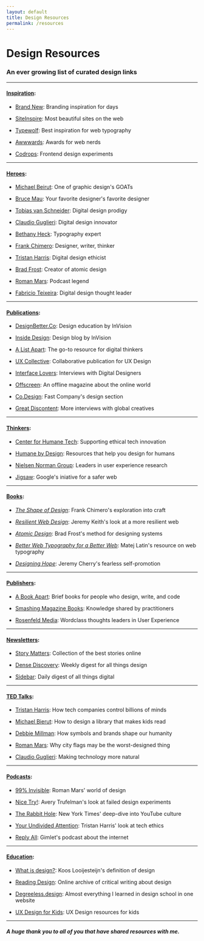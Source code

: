 ```yaml
---
layout: default
title: Design Resources
permalink: /resources
---
```


# Design Resources

### An ever growing list of curated design links

---

#### [Inspiration](#inspiration):

- [Brand New](https://www.underconsideration.com/brandnew/): Branding inspiration for days

- [SiteInspire](https://www.siteinspire.com/): Most beautiful sites on the web

- [Typewolf](https://www.typewolf.com/): Best inspiration for web typography

- [Awwwards](https://www.awwwards.com/websites/): Awards for web nerds

- [Codrops](https://tympanus.net/codrops/): Frontend design experiments

---

#### [Heroes](#heroes):

- [Michael Beirut](https://www.pentagram.com/about/michael-bierut): One of graphic design's GOATs

- [Bruce Mau](https://brucemaustudio.com/): Your favorite designer's favorite designer

- [Tobias van Schneider](https://vanschneider.com/): Digital design prodigy

- [Claudio Guglieri](https://guglieri.com/): Digital design innovator

- [Bethany Heck](https://heckhouse.com/): Typography expert

- [Frank Chimero](https://frankchimero.com/): Designer, writer, thinker

- [Tristan Harris](https://www.tristanharris.com/): Digital design ethicist

- [Brad Frost](https://bradfrost.com/): Creator of atomic design

- [Roman Mars](https://www.romanmars.com/): Podcast legend

- [Fabricio Teixeira](https://fabricio.work/): Digital design thought leader

---
  
#### [Publications](#publications):

- [DesignBetter.Co](https://www.designbetter.co/): Design education by InVision

- [Inside Design](https://www.invisionapp.com/inside-design/): Design blog by InVision

- [A List Apart](https://alistapart.com/): The go-to resource for digital thinkers

- [UX Collective](https://uxdesign.cc/): Collaborative publication for UX Design

- [Interface Lovers](https://www.loversmagazine.com/): Interviews with Digital Designers

- [Offscreen](https://www.offscreenmag.com/): An offline magazine about the online world

- [Co.Design](https://www.fastcompany.com/co-design): Fast Company's design section

- [Great Discontent](https://thegreatdiscontent.com/): More interviews with global creatives

---
  
#### [Thinkers](#thinkers):

- [Center for Humane Tech](https://www.humanetech.com/): Supporting ethical tech innovation

- [Humane by Design](https://humanebydesign.com/): Resources that help you design for humans

- [Nielsen Norman Group](https://humanebydesign.com/): Leaders in user experience research

- [Jigsaw](https://jigsaw.google.com/): Google's iniative for a safer web

---
  
#### [Books](#books):

- [_The Shape of Design_](https://shapeofdesignbook.com/): Frank Chimero's exploration into craft

- [_Resilient Web Design_](https://resilientwebdesign.com/): Jeremy Keith's look at a more resilient web

- [_Atomic Design_](https://atomicdesign.bradfrost.com/): Brad Frost's method for designing systems

- [_Better Web Typography for a Better Web_](https://betterwebtype.com/web-typography-book/): Matej Latin's resource on web typography

- [_Designing Hope_](https://www.hopeful.design/): Jeremy Cherry's fearless self-promotion

---
  
#### [Publishers](#publishers):

- [A Book Apart](https://abookapart.com/): Brief books for people who design, write, and code

- [Smashing Magazine Books](https://www.smashingmagazine.com/printed-books/): Knowledge shared by practitioners

- [Rosenfeld Media](https://rosenfeldmedia.com/books/): Wordclass thoughts leaders in User Experience

---

#### [Newsletters](#newsletters):

- [Story Matters](https://storymatters.com/): Collection of the best stories online

- [Dense Discovery](https://www.densediscovery.com/): Weekly digest for all things design

- [Sidebar](https://sidebar.io/): Daily digest of all things digital

---
  
#### [TED Talks](#talks):

- [Tristan Harris](https://www.ted.com/talks/tristan_harris_how_a_handful_of_tech_companies_control_billions_of_minds_every_day): How tech companies control billions of minds

- [Michael Bierut](https://www.ted.com/talks/michael_bierut_how_to_design_a_library_that_makes_kids_want_to_read): How to design a library that makes kids read

- [Debbie Millman](https://www.ted.com/talks/debbie_millman_how_symbols_and_brands_shape_our_humanity): How symbols and brands shape our humanity

- [Roman Mars](https://www.ted.com/talks/roman_mars_why_city_flags_may_be_the_worst_designed_thing_you_ve_never_noticed): Why city flags may be the worst-designed thing

- [Claudio Guglieri](https://www.youtube.com/watch?v=njcpgtnyKRk): Making technology more natural

---
  
#### [Podcasts](#podcasts):

- [99% Invisible](https://99percentinvisible.org/): Roman Mars' world of design

- [Nice Try!](https://podcasts.voxmedia.com/show/nice-try): Avery Trufelman's look at failed design experiments

- [The Rabbit Hole](https://www.nytimes.com/column/rabbit-hole): New York Times' deep-dive into YouTube culture

- [Your Undivided Attention](https://www.humanetech.com/podcast): Tristan Harris' look at tech ethics

- [Reply All](https://gimletmedia.com/shows/reply-all): Gimlet's podcast about the internet

---
  
#### [Education](#education):

- [What is design?](https://www.kooslooijesteijn.net/blog/what-is-design): Koos Looijesteijn's definition of design

- [Reading Design](https://www.readingdesign.org/): Online archive of critical writing about design

- [Degreeless.design](https://degreeless.design/): Almost everything I learned in design school in one website

- [UX Design for Kids](https://praxent.com/blog/ux-design-thinking-for-kids-guide): UX Design resources for kids

---

##### A huge thank you to all of you that have shared resources with me.

